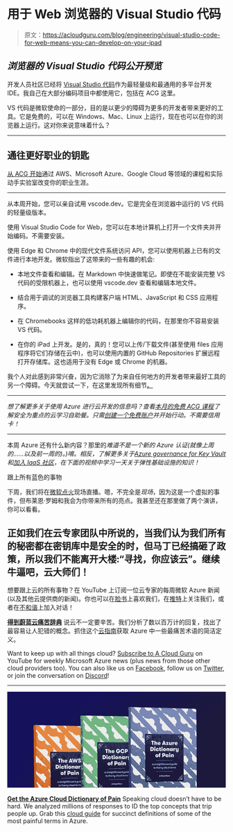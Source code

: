 # 用于 Web 浏览器的 Visual Studio 代码

> 原文：<https://acloudguru.com/blog/engineering/visual-studio-code-for-web-means-you-can-develop-on-your-ipad>

## *浏览器的 Visual Studio 代码公开预览*

开发人员社区已经将 [Visual Studio 代码](https://acloudguru.com/hands-on-labs/getting-started-with-git-and-azure-devops-using-visual-studio-code)作为最轻量级和最通用的多平台开发 IDE。我自己在大部分编码项目中都使用它，包括在 ACG 这里。

VS 代码是微软使命的一部分，目的是以更少的障碍为更多的开发者带来更好的工具。它是免费的，可以在 Windows、Mac、Linux 上运行，现在也可以在你的浏览器上运行。这对你来说意味着什么？

* * *

## 通往更好职业的钥匙

[从 ACG 开始](https://acloudguru.com/pricing)通过 AWS、Microsoft Azure、Google Cloud 等领域的课程和实际动手实验室改变你的职业生涯。

* * *

从本周开始，您可以亲自试用 vscode.dev。它是完全在浏览器中运行的 VS 代码的轻量级版本。

使用 Visual Studio Code for Web，您可以在本地计算机上打开一个文件夹并开始编码。不需要安装。

使用 Edge 和 Chrome 中的现代文件系统访问 API，您可以使用机器上已有的文件进行本地开发。微软指出了这带来的一些有趣的机会:

*   本地文件查看和编辑。在 Markdown 中快速做笔记。即使在不能安装完整 VS 代码的受限机器上，也可以使用 vscode.dev 查看和编辑本地文件。

*   结合用于调试的浏览器工具构建客户端 HTML、JavaScript 和 CSS 应用程序。

*   在 Chromebooks 这样的低功耗机器上编辑你的代码，在那里你不容易安装 VS 代码。

*   在你的 iPad 上开发。是的，真的！您可以上传/下载文件(甚至使用 files 应用程序将它们存储在云中)，也可以使用内置的 GitHub Repositories 扩展远程打开存储库。这也适用于没有 Edge 或 Chrome 的机器。

我个人对此感到非常兴奋，因为它消除了为来自任何地方的开发者带来最好工具的另一个障碍。今天就尝试一下，在这里发现所有细节[。](https://code.visualstudio.com/blogs/2021/10/20/vscode-dev)

* * *

*想了解更多关于使用 Azure 进行云开发的信息吗？查看[本月的免费 ACG 课程](https://acloudguru.com/blog/news/whats-free-at-acg)了解安全为重点的云学习自助餐。只需[创建一个免费账户](https://acloudguru.com/pricing)并开始行动。不需要信用卡！*

* * *

本周 Azure 还有什么新内容？那里的*难道不是一个新的 Azure 认证(就像上周的……以及前一周的)。)唷。相反，了解更多关于[Azure governance for Key Vault](https://azure.microsoft.com/en-au/updates/gaazurepolicyforkeyvault/)和[加入 IaaS 社区](https://azure.microsoft.com/en-au/blog/join-us-on-azure-iaas-day-learn-to-increase-agility-and-resiliency-of-your-infrastructure/)，在下面的视频中学习一天关于弹性基础设施的知识！*

跟上所有蓝色的事物

下周，我们将在[微软点火](https://myignite.microsoft.com/home)现场直播。嗯，不完全是*现场*，因为这是一个虚拟的事件，但布莱恩·罗姆和我会为你带来所有的亮点。我甚至还在那里做了两个演讲，你可以看看。

## 正如我们在云专家团队中所说的，当我们认为我们所有的秘密都在密钥库中是安全的时，但马丁已经搞砸了政策，所以我们不能离开大楼:“寻找，你应该云”。继续牛逼吧，云大师们！

想要跟上云的所有事物？在 YouTube 上订阅一位云专家的每周微软 Azure 新闻(以及其他云提供商的新闻)。你也可以在[脸书](https://www.facebook.com/acloudguru)上喜欢我们，在[推特](https://twitter.com/acloudguru)上关注我们，或者在[不和谐](http://discord.gg/acloudguru)上加入对话！

[**得到蔚蓝云痛苦辞典**](https://get.acloudguru.com/cloud-dictionary-of-pain)
说云不一定要辛苦。我们分析了数以百万计的回复，找出了最容易让人犯错的概念。抓住这个[云指南](https://get.acloudguru.com/cloud-dictionary-of-pain)获取 Azure 中一些最痛苦术语的简洁定义。

Want to keep up with all things cloud? [Subscribe to A Cloud Guru](https://www.youtube.com/c/AcloudGuru/?sub_confirmation=1) on YouTube for weekly Microsoft Azure news (plus news from those other cloud providers too). You can also like us on [Facebook](https://www.facebook.com/acloudguru), follow us on [Twitter](https://twitter.com/acloudguru), or join the conversation on [Discord](http://discord.gg/acloudguru)!

* * *

[![Complete guide to the Cloud and Dictionary ](img/93ebf63b88ab7fbd48705a01952ba688.png)](https://get.acloudguru.com/cloud-dictionary-of-pain)

[**Get the Azure Cloud Dictionary of Pain**](https://get.acloudguru.com/cloud-dictionary-of-pain)
Speaking cloud doesn’t have to be hard. We analyzed millions of responses to ID the top concepts that trip people up. Grab this [cloud guide](https://get.acloudguru.com/cloud-dictionary-of-pain) for succinct definitions of some of the most painful terms in Azure.